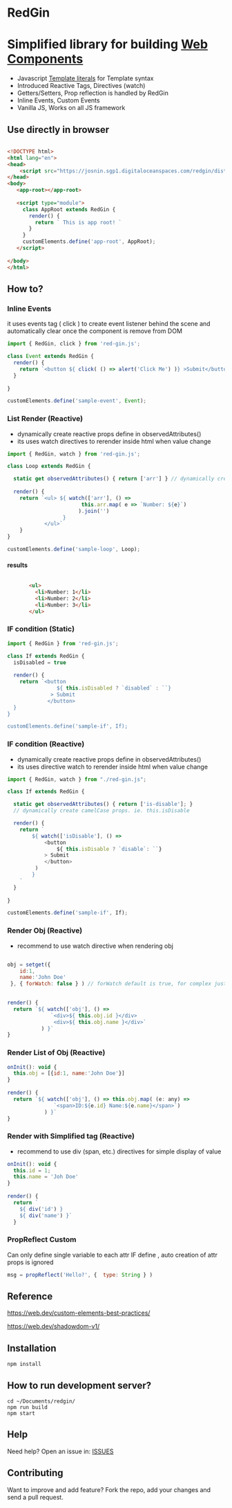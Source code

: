 # RedGin
# Simplified library for building [Web Components](https://developer.mozilla.org/en-US/docs/Web/Web_Components)

* Javascript [Template literals](https://developer.mozilla.org/en-US/docs/Web/JavaScript/Reference/Template_literals) for Template syntax
* Introduced Reactive Tags, Directives (watch) 
* Getters/Setters, Prop reflection is handled by RedGin
* Inline Events, Custom Events 
* Vanilla JS, Works on all JS framework


## Use directly in browser

```html 

<!DOCTYPE html>
<html lang="en">
<head>       
    <script src="https://josnin.sgp1.digitaloceanspaces.com/redgin/dist/redgin.js"></script>
</head>
<body>
   <app-root></app-root>
    
   <script type="module">     
     class AppRoot extends RedGin {  
       render() { 
         return ` This is app root! `
       }
     }
     customElements.define('app-root', AppRoot);
   </script> 
    
</body>
</html>

```


## How to?
### Inline Events
it uses events tag ( click ) to create event listener behind the scene and automatically clear once the component is remove from DOM
```js
import { RedGin, click } from 'red-gin.js';

class Event extends RedGin { 
  render() {
    return `<button ${ click( () => alert('Click Me') )} >Submit</button>`
  }
 
}

customElements.define('sample-event', Event);

```

### List Render (Reactive) 
* dynamically create reactive props define in observedAttributes()
* its uses watch directives to rerender inside html when value change
```js
import { RedGin, watch } from 'red-gin.js';

class Loop extends RedGin {

  static get observedAttributes() { return ['arr'] } // dynamically create reactive props this.arr
  
  render() {    
    return `<ul> ${ watch(['arr'], () => 
                        this.arr.map( e => `Number: ${e}`) 
                       ).join('') 
                  } 
            </ul>`
    } 
}

customElements.define('sample-loop', Loop);

```
#### results
```html

       <ul>
         <li>Number: 1</li>
         <li>Number: 2</li>
         <li>Number: 3</li>
       </ul>

```



### IF condition (Static)
```js
import { RedGin } from 'red-gin.js';

class If extends RedGin {
  isDisabled = true
  
  render() {
    return `<button 
                ${ this.isDisabled ? `disabled` : ``}
              > Submit
             </button>    
  } 
}

customElements.define('sample-if', If);

```

### IF condition (Reactive)
* dynamically create reactive props define in observedAttributes()
* its uses directive watch to rerender inside html when value change
```js
import { RedGin, watch } from "./red-gin.js";

class If extends RedGin {

  static get observedAttributes() { return ['is-disable']; } 
  // dynamically create camelCase props. ie. this.isDisable

  render() {
    return `
        ${ watch(['isDisable'], () => 
            <button
                ${ this.isDisable ? `disable`: ``}
            > Submit
            </button>
         )
        }
    `
  }
 
}

customElements.define('sample-if', If);
```

### Render Obj (Reactive)
* recommend to use watch directive when rendering obj
```js

obj = setget({
    id:1, 
    name:'John Doe'
 }, { forWatch: false } ) // forWatch default is true, for complex just define a setter/getter manually?

  
render() {       
  return `${ watch(['obj'], () => 
              `<div>${ this.obj.id }</div>
               <div>${ this.obj.name }</div>` 
           ) }`
}
```

### Render List of Obj (Reactive)
```js
onInit(): void {
  this.obj = [{id:1, name:'John Doe'}]
}
  
render() {       
  return `${ watch(['obj'], () => this.obj.map( (e: any) => 
               `<span>ID:${e.id} Name:${e.name}</span>`)
            ) }`
}
```

### Render with Simplified tag (Reactive)
* recommend to use div (span, etc.) directives for simple display of value
```js
onInit(): void {
  this.id = 1;
  this.name = 'Joh Doe'
}
  
render() {       
  return `
    ${ div('id') }
    ${ div('name') }`
  }
```

### PropReflect Custom
Can only define single variable to each attr
IF define , auto creation of attr props is ignored
```js
msg = propReflect('Hello?', {  type: String } ) 
```

## Reference
https://web.dev/custom-elements-best-practices/

https://web.dev/shadowdom-v1/

## Installation 
```
npm install
```

## How to run development server? 
```
cd ~/Documents/redgin/
npm run build
npm start
```

## Help

Need help? Open an issue in: [ISSUES](https://github.com/josnin/redgin/issues)


## Contributing
Want to improve and add feature? Fork the repo, add your changes and send a pull request.


